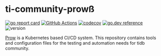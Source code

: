 # ti-community-prowß

[![go report card](https://goreportcard.com/badge/github.com/tidb-community-bots/ti-community-prow "go report card")](https://goreportcard.com/report/github.com/tidb-community-bots/ti-community-prow)
[![GitHub Actions](https://github.com/tidb-community-bots/ti-community-prow/workflows/Test/badge.svg?branch=master)](https://github.com/features/actions)
[![codecov](https://codecov.io/gh/tidb-community-bots/ti-community-prow/branch/master/graph/badge.svg)](https://codecov.io/gh/tidb-community-bots/ti-community-prow)
[![go.dev reference](https://img.shields.io/badge/go.dev-reference-007d9c?logo=go&logoColor=white&style=flat-square)](https://pkg.go.dev/github.com/tidb-community-bots/ti-community-prow/pkg/)
![version](https://img.shields.io/github/release/tidb-community-bots/ti-community-prow/all.svg)

[Prow](https://github.com/kubernetes/test-infra/tree/master/prow) is a Kubernetes based CI/CD system.
This repository contains tools and configuration files for the testing and automation needs for tidb community.
